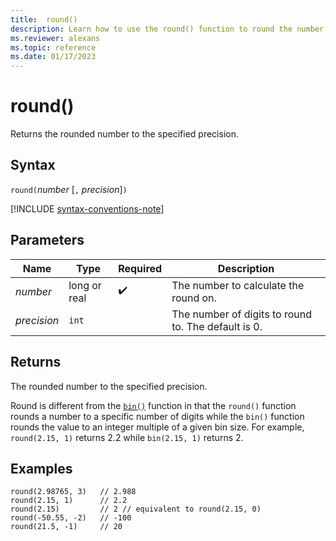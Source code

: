 ```yaml
---
title:  round()
description: Learn how to use the round() function to round the number to the specified precision.
ms.reviewer: alexans
ms.topic: reference
ms.date: 01/17/2023
---
```

# round()

Returns the rounded number to the specified precision.

## Syntax

`round(`*number* [`,` *precision*]`)`

[!INCLUDE [syntax-conventions-note](../includes/syntax-conventions-note.md)]

## Parameters

| Name | Type | Required | Description |
|--|--|--|--|
| *number*| long or real |  :heavy_check_mark: | The number to calculate the round on.|
| *precision*| `int` | | The number of digits to round to. The default is 0.|

## Returns

The rounded number to the specified precision.

Round is different from the [`bin()`](bin-function.md) function in
that the `round()` function rounds a number to a specific number of digits while the `bin()` function rounds the value to an integer multiple of a given bin size. For example, `round(2.15, 1)` returns 2.2 while `bin(2.15, 1)` returns 2.

## Examples

```kusto
round(2.98765, 3)   // 2.988
round(2.15, 1)      // 2.2
round(2.15)         // 2 // equivalent to round(2.15, 0)
round(-50.55, -2)   // -100
round(21.5, -1)     // 20
```
